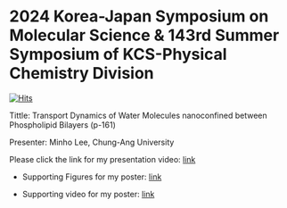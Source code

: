 # 2024 Korea-Japan Symposium on Molecular Science & 143rd Summer Symposium of KCS-Physical Chemistry Division

[![Hits](https://hits.seeyoufarm.com/api/count/incr/badge.svg?url=https%3A%2F%2Fgithub.com%2Fthereexist%2F2024_physical_chemistry_summer_symposium&count_bg=%2379C83D&title_bg=%23555555&icon=&icon_color=%23E7E7E7&title=hits&edge_flat=false)](https://hits.seeyoufarm.com)

Tittle: Transport Dynamics of Water Molecules nanoconfined between Phospholipid Bilayers (p-161)

Presenter: Minho Lee, Chung-Ang University


Please click the link for my presentation video: [link](https://youtu.be/gk0k4-YI8YI)


- Supporting Figures for my poster: [link](https://github.com/thereexist/2024_physical_chemistry_summer_symposium/blob/main/Supporting_figures.pdf)


- Supporting video for my poster: [link](https://youtu.be/weBIiD2IMTo)
